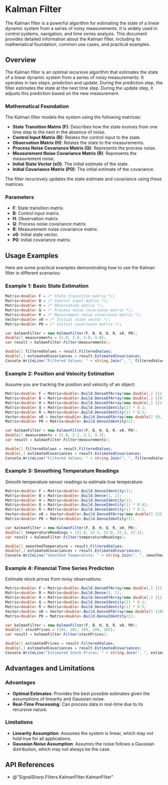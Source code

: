 # Kalman Filter

The Kalman filter is a powerful algorithm for estimating the state of a linear dynamic system from a series of noisy measurements. It is widely used in control systems, navigation, and time series analysis. This document provides detailed information about the Kalman filter, including its mathematical foundation, common use cases, and practical examples.

## Overview

The Kalman filter is an optimal recursive algorithm that estimates the state of a linear dynamic system from a series of noisy measurements. It operates in two steps: prediction and update. During the prediction step, the filter estimates the state at the next time step. During the update step, it adjusts this prediction based on the new measurement.

### Mathematical Foundation

The Kalman filter models the system using the following matrices:

- **State Transition Matrix (F)**: Describes how the state evolves from one time step to the next in the absence of noise.
- **Control Input Matrix (B)**: Relates the control input to the state.
- **Observation Matrix (H)**: Relates the state to the measurements.
- **Process Noise Covariance Matrix (Q)**: Represents the process noise.
- **Measurement Noise Covariance Matrix (R)**: Represents the measurement noise.
- **Initial State Vector (x0)**: The initial estimate of the state.
- **Initial Covariance Matrix (P0)**: The initial estimate of the covariance.

The filter recursively updates the state estimate and covariance using these matrices.

### Parameters

- **F**: State transition matrix.
- **B**: Control input matrix.
- **H**: Observation matrix.
- **Q**: Process noise covariance matrix.
- **R**: Measurement noise covariance matrix.
- **x0**: Initial state vector.
- **P0**: Initial covariance matrix.

## Usage Examples

Here are some practical examples demonstrating how to use the Kalman filter in different scenarios:

### Example 1: Basic State Estimation

```csharp
Matrix<double> F = /* State transition matrix */;
Matrix<double> B = /* Control input matrix */;
Matrix<double> H = /* Observation matrix */;
Matrix<double> Q = /* Process noise covariance matrix */;
Matrix<double> R = /* Measurement noise covariance matrix */;
Vector<double> x0 = /* Initial state vector */;
Matrix<double> P0 = /* Initial covariance matrix */;

var kalmanFilter = new KalmanFilter(F, B, H, Q, R, x0, P0);
double[] measurements = {1.0, 2.0, 3.0, 4.0};
var result = kalmanFilter.Filter(measurements);

double[] filteredValues = result.FilteredValues;
double[,] estimatedCovariances = result.EstimatedCovariances;
Console.WriteLine("Filtered Values: " + string.Join(", ", filteredValues));
```

### Example 2: Position and Velocity Estimation

Assume you are tracking the position and velocity of an object:

```csharp
Matrix<double> F = Matrix<double>.Build.DenseOfArray(new double[,] {{1, 1}, {0, 1}});
Matrix<double> B = Matrix<double>.Build.DenseOfArray(new double[,] {{0.5}, {1}});
Matrix<double> H = Matrix<double>.Build.DenseOfArray(new double[,] {{1, 0}});
Matrix<double> Q = Matrix<double>.Build.DenseIdentity(2) * 0.1;
Matrix<double> R = Matrix<double>.Build.DenseIdentity(1) * 0.1;
Vector<double> x0 = Vector<double>.Build.DenseOfArray(new double[] {0, 1});
Matrix<double> P0 = Matrix<double>.Build.DenseIdentity(2);

var kalmanFilter = new KalmanFilter(F, B, H, Q, R, x0, P0);
double[] measurements = {1.0, 2.1, 3.2, 4.3};
var result = kalmanFilter.Filter(measurements);

double[] filteredValues = result.FilteredValues;
double[,] estimatedCovariances = result.EstimatedCovariances;
Console.WriteLine("Filtered Values: " + string.Join(", ", filteredValues));
```

### Example 3: Smoothing Temperature Readings

Smooth temperature sensor readings to estimate true temperature:

```csharp
Matrix<double> F = Matrix<double>.Build.DenseIdentity(1);
Matrix<double> B = Matrix<double>.Build.Dense(1, 1);
Matrix<double> H = Matrix<double>.Build.DenseIdentity(1);
Matrix<double> Q = Matrix<double>.Build.DenseIdentity(1) * 0.01;
Matrix<double> R = Matrix<double>.Build.DenseIdentity(1) * 0.1;
Vector<double> x0 = Vector<double>.Build.DenseOfArray(new double[] {22.0});
Matrix<double> P0 = Matrix<double>.Build.DenseIdentity(1);

var kalmanFilter = new KalmanFilter(F, B, H, Q, R, x0, P0);
double[] temperatureReadings = {21.8, 22.1, 22.0, 22.3, 22.2};
var result = kalmanFilter.Filter(temperatureReadings);

double[] smoothedTemperature = result.FilteredValues;
double[,] estimatedCovariances = result.EstimatedCovariances;
Console.WriteLine("Smoothed Temperature: " + string.Join(", ", smoothedTemperature));
```

### Example 4: Financial Time Series Prediction

Estimate stock prices from noisy observations:

```csharp
Matrix<double> F = Matrix<double>.Build.DenseOfArray(new double[,] {{1, 1}, {0, 1}});
Matrix<double> B = Matrix<double>.Build.Dense(2, 1);
Matrix<double> H = Matrix<double>.Build.DenseOfArray(new double[,] {{1, 0}});
Matrix<double> Q = Matrix<double>.Build.DenseIdentity(2) * 0.1;
Matrix<double> R = Matrix<double>.Build.DenseIdentity(1) * 0.5;
Vector<double> x0 = Vector<double>.Build.DenseOfArray(new double[] {100, 0});
Matrix<double> P0 = Matrix<double>.Build.DenseIdentity(2);

var kalmanFilter = new KalmanFilter(F, B, H, Q, R, x0, P0);
double[] stockPrices = {101, 102, 103, 104, 105};
var result = kalmanFilter.Filter(stockPrices);

double[] estimatedPrices = result.FilteredValues;
double[,] estimatedCovariances = result.EstimatedCovariances;
Console.WriteLine("Estimated Stock Prices: " + string.Join(", ", estimatedPrices));
```

## Advantages and Limitations

### Advantages

- **Optimal Estimates**: Provides the best possible estimates given the assumptions of linearity and Gaussian noise.
- **Real-Time Processing**: Can process data in real-time due to its recursive nature.

### Limitations

- **Linearity Assumption**: Assumes the system is linear, which may not hold true for all applications.
- **Gaussian Noise Assumption**: Assumes the noise follows a Gaussian distribution, which may not always be the case.

## API References

- @"SignalSharp.Filters.KalmanFilter.KalmanFilter"